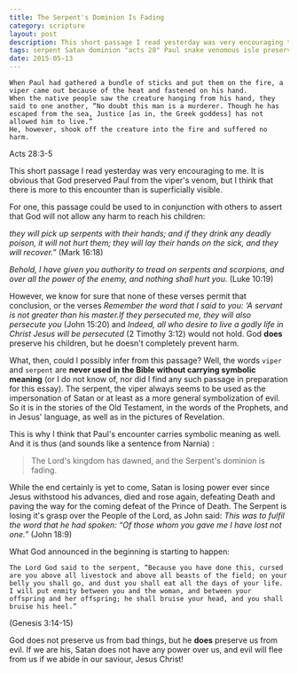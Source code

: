 ```yaml
---
title: The Serpent's Dominion Is Fading
category: scripture
layout: post
description: This short passage I read yesterday was very encouraging to me. It is obvious that God preserved Paul from the viper’s venom, but I think that there is more to this encounter than is superficially visible.
tags: serpent Satan dominion "acts 28" Paul snake venomous isle preservation viper evil symbolism authority wonder
date: 2015-05-13
---
```

```
When Paul had gathered a bundle of sticks and put them on the fire, a viper came out because of the heat and fastened on his hand.
When the native people saw the creature hanging from his hand, they said to one another, “No doubt this man is a murderer. Though he has escaped from the sea, Justice [as in, the Greek goddess] has not allowed him to live.”
He, however, shook off the creature into the fire and suffered no harm.
```
Acts 28:3-5

This short passage I read yesterday was very encouraging to me. It is obvious that God preserved Paul from the viper's venom, but I think that there is more to this encounter than is superficially visible.

For one, this passage could be used to in conjunction with others to assert that God will not allow any harm to reach his children:

*they will pick up serpents with their hands; and if they drink any deadly poison, it will not hurt them; they will lay their hands on the sick, and they will recover.”* (Mark 16:18)

*Behold, I have given you authority to tread on serpents and scorpions, and over all the power of the enemy, and nothing shall hurt you.* (Luke 10:19)

However, we know for sure that none of these verses permit that conclusion, or the verses *Remember the word that I said to you: ‘A servant is not greater than his master.If they persecuted me, they will also persecute you* (John 15:20) and *Indeed, all who desire to live a godly life in Christ Jesus will be persecuted* (2 Timothy 3:12) would not hold.
God **does** preserve his children, but he doesn't completely prevent harm.

What, then, could I possibly infer from this passage? Well, the words `viper` and `serpent` are **never used in the Bible without carrying symbolic meaning** (or I do not know of, nor did I find any such passage in preparation for this essay). The serpent, the viper always seems to be used as the impersonation of Satan or at least as a more general symbolization of evil. So it is in the stories of the Old Testament, in the words of the Prophets, and in Jesus' language, as well as in the pictures of Revelation.

This is why I think that Paul's encounter carries symbolic meaning as well. And it is thus (and sounds like a sentence from Narnia) :

>The Lord's kingdom has dawned, and the Serpent's dominion is fading.

While the end certainly is yet to come, Satan is losing power ever since Jesus withstood his advances, died and rose again, defeating Death and paving the way for the coming defeat of the Prince of Death. The Serpent is losing it's grasp over the People of the Lord, as John said: *This was to fulfil the word that he had spoken: “Of those whom you gave me I have lost not one.”* (John 18:9)

What God announced in the beginning is starting to happen:

```
The Lord God said to the serpent, “Because you have done this, cursed are you above all livestock and above all beasts of the field; on your belly you shall go, and dust you shall eat all the days of your life.
I will put enmity between you and the woman, and between your offspring and her offspring; he shall bruise your head, and you shall bruise his heel.”
```
(Genesis 3:14-15)

God does not preserve us from bad things, but he **does** preserve us from evil. If we are his, Satan does not have any power over us, and evil will flee from us if we abide in our saviour, Jesus Christ!

